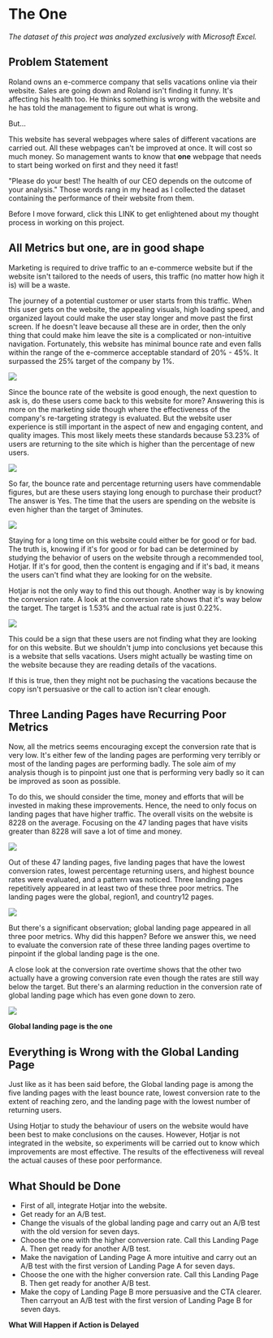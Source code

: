 # The One
_The dataset of this project was analyzed exclusively with Microsoft Excel._

## **Problem Statement**
Roland owns an e-commerce company that sells vacations online via their website. Sales are going down and Roland isn't finding it funny. It's affecting his health too. He thinks something is wrong with the website and he has told the management to figure out what is wrong. 

But...

This website has several webpages where sales of different vacations are carried out. All these webpages can't be improved at once. It will cost so much money. So management wants to know that **one** webpage that needs to start being worked on first and they need it fast!

"Please do your best! The health of our CEO depends on the outcome of your analysis." Those words rang in my head as I collected the dataset containing the performance of their website from them. 

Before I move forward, click this LINK to get enlightened about my thought process in working on this project.

## **All Metrics but one, are in good shape**
Marketing is required to drive traffic to an e-commerce website but if the website isn't tailored to the needs of users, this traffic (no matter how high it is) will be a waste. 

The journey of a potential customer or user starts from this traffic. When this user gets on the website, the appealing visuals, high loading speed, and organized layout could make the user stay longer and move past the first screen. If he doesn't leave because all these are in order, then the only thing that could make him leave the site is a complicated or non-intuitive navigation. Fortunately, this website has minimal bounce rate and even falls within the range of the e-commerce acceptable standard of 20% - 45%. It surpassed the 25% target of the company by 1%.

![](Charts/Overall%20Bounce%20Rate.png)

Since the bounce rate of the website is good enough, the next question to ask is, do these users come back to this website for more? Answering this is more on the marketing side though where the effectiveness of the company's re-targeting strategy is evaluated. But the website user experience is still important in the aspect of new and engaging content, and quality images. This most likely meets these standards because 53.23% of users are returning to the site which is higher than the percentage of new users.

![](Charts/Overall%20Percentage%20Existing%20Users.png)

So far, the bounce rate and percentage returning users have commendable figures, but are these users staying long enough to purchase their product? The answer is Yes. The time that the users are spending on the website is even higher than the target of 3minutes. 

![](Charts/Overall%20Session%20Duration.png)

Staying for a long time on this website could either be for good or for bad. The truth is, knowing if it's for good or for bad can be determined by studying the behavior of users on the website through a recommended tool, Hotjar. If it's for good, then the content is engaging and if it's bad, it means the users can't find what they are looking for on the website.

Hotjar is not the only way to find this out though. Another way is by knowing the conversion rate. A look at the conversion rate shows that it's way below the target. The target is 1.53% and the actual rate is just 0.22%.

![](Charts/Overall%20Conversion%20Rate.png)

This could be a sign that these users are not finding what they are looking for on this website. But we shouldn't jump into conclusions yet because this is a website that sells vacations. Users might actually be wasting time on the website because they are reading details of the vacations. 

If this is true, then they might not be puchasing the vacations because the copy isn't persuasive or the call to action isn't clear enough. 

## **Three Landing Pages have Recurring Poor Metrics**
Now, all the metrics seems encouraging except the conversion rate that is very low. It's either few of the landing pages are performing very terribly or most of the landing pages are performing badly. The sole aim of my analysis though is to pinpoint just one that is performing very badly so it can be improved as soon as possible.

To do this, we should consider the time, money and efforts that will be invested in making these improvements. Hence, the need to only focus on landing pages that have higher traffic. The overall visits on the website is 8228 on the average. Focusing on the 47 landing pages that have visits greater than 8228 will save a lot of time and money.

![](Charts/Landing%20Page%20Count%20by%20Website%20Visits.png)

Out of these 47 landing pages, five landing pages that have the lowest conversion rates, lowest percentage returning users, and highest bounce rates were evaluated, and a pattern was noticed. Three landing pages repetitively appeared in at least two of these three poor metrics. The landing pages were the global, region1, and country12 pages. 

![](Charts/Least%20Five%20Landing%20Pages.png)

But there's a significant observation; global landing page appeared in all three poor metrics. Why did this happen? Before we answer this, we need to evaluate the conversion rate of these three landing pages overtime to pinpoint if the global landing page is the one. 

A close look at the conversion rate overtime shows that the other two actually have a growing conversion rate even though the rates are still way below the target. But there's an alarming reduction in the conversion rate of global landing page which has even gone down to zero.

![](Charts/Selected%20Landing%20Pages%20by%20Conversion%20Rate.png)

**Global landing page is the one**

## **Everything is Wrong with the Global Landing Page**
Just like as it has been said before, the Global landing page is among the five landing pages with the least bounce rate, lowest conversion rate to the extent of reaching zero, and the landing page with the lowest number of returning users. 

Using Hotjar to study the behaviour of users on the website would have been best to make conclusions on the causes. However, Hotjar is not integrated in the website, so experiments will be carried out to know which improvements are most effective. The results of the effectiveness will reveal the actual causes of these poor performance.

## **What Should be Done**
* First of all, integrate Hotjar into the website.
* Get ready for an A/B test.
* Change the visuals of the global landing page and carry out an A/B test with the old version for seven days.
* Choose the one with the higher conversion rate. Call this Landing Page A. Then get ready for another A/B test.
* Make the navigation of Landing Page A more intuitive and carry out an A/B test with the first version of Landing Page A for seven days.
* Choose the one with the higher conversion rate. Call this Landing Page B. Then get ready for another A/B test.
* Make the copy of Landing Page B more persuasive and the CTA clearer. Then carryout an A/B test with the first version of Landing Page B for seven days.

**What Will Happen if Action is Delayed**